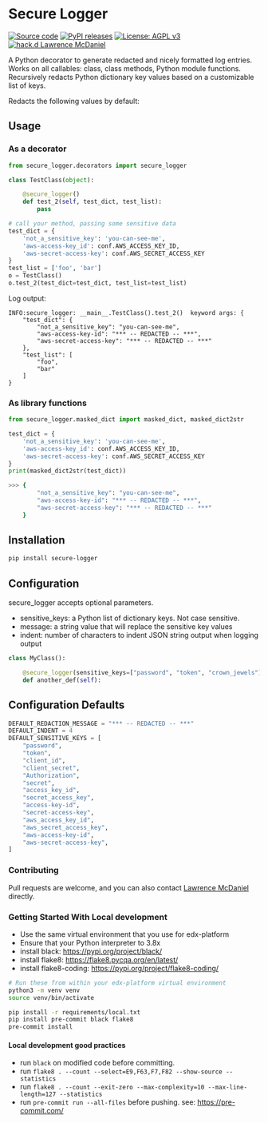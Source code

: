 # Secure Logger

[![Source code](https://img.shields.io/static/v1?logo=github&label=Git&style=flat-square&color=brightgreen&message=Source%20code)](https://github.com/lpm0073/secure-logger)
[![PyPI releases](https://img.shields.io/pypi/v/secure-logger?logo=python&logoColor=white)](https://pypi.org/project/secure-logger)
[![License: AGPL v3](https://img.shields.io/badge/License-AGPL_v3-blue.svg)](https://www.gnu.org/licenses/agpl-3.0)
[![hack.d Lawrence McDaniel](https://img.shields.io/badge/hack.d-Lawrence%20McDaniel-orange.svg)](https://lawrencemcdaniel.com)

A Python decorator to generate redacted and nicely formatted log entries. Works on all callables: class, class methods, Python module functions. Recursively redacts Python dictionary key values based on a customizable list of keys.

Redacts the following values by default:

## Usage

### As a decorator

```python
from secure_logger.decorators import secure_logger

class TestClass(object):

    @secure_logger()
    def test_2(self, test_dict, test_list):
        pass

# call your method, passing some sensitive data
test_dict = {
    'not_a_sensitive_key': 'you-can-see-me',
    'aws-access-key_id': conf.AWS_ACCESS_KEY_ID,
    'aws-secret-access-key': conf.AWS_SECRET_ACCESS_KEY
}
test_list = ['foo', 'bar']
o = TestClass()
o.test_2(test_dict=test_dict, test_list=test_list)
```

Log output:

```log
INFO:secure_logger: __main__.TestClass().test_2()  keyword args: {
    "test_dict": {
        "not_a_sensitive_key": "you-can-see-me",
        "aws-access-key-id": "*** -- REDACTED -- ***",
        "aws-secret-access-key": "*** -- REDACTED -- ***"
    },
    "test_list": [
        "foo",
        "bar"
    ]
}
```

### As library functions

```python
from secure_logger.masked_dict import masked_dict, masked_dict2str

test_dict = {
    'not_a_sensitive_key': 'you-can-see-me',
    'aws-access-key_id': conf.AWS_ACCESS_KEY_ID,
    'aws-secret-access-key': conf.AWS_SECRET_ACCESS_KEY
}
print(masked_dict2str(test_dict))
```

```bash
>>> {
        "not_a_sensitive_key": "you-can-see-me",
        "aws-access-key-id": "*** -- REDACTED -- ***",
        "aws-secret-access-key": "*** -- REDACTED -- ***"
    }
```

## Installation

```bash
pip install secure-logger
```

## Configuration

secure_logger accepts optional parameters.

- sensitive_keys: a Python list of dictionary keys. Not case sensitive.
- message: a string value that will replace the sensitive key values
- indent: number of characters to indent JSON string output when logging output

```python
class MyClass():

    @secure_logger(sensitive_keys=["password", "token", "crown_jewels"], message="***", indent=4)
    def another_def(self):
```

## Configuration Defaults

```python
DEFAULT_REDACTION_MESSAGE = "*** -- REDACTED -- ***"
DEFAULT_INDENT = 4
DEFAULT_SENSITIVE_KEYS = [
    "password",
    "token",
    "client_id",
    "client_secret",
    "Authorization",
    "secret",
    "access_key_id",
    "secret_access_key",
    "access-key-id",
    "secret-access-key",
    "aws_access_key_id",
    "aws_secret_access_key",
    "aws-access-key-id",
    "aws-secret-access-key",
]
```


### Contributing

Pull requests are welcome, and you can also contact [Lawrence McDaniel](https://lawrencemcdaniel.com/contact) directly.

### Getting Started With Local development

- Use the same virtual environment that you use for edx-platform
- Ensure that your Python interpreter to 3.8x
- install black: <https://pypi.org/project/black/>
- install flake8: <https://flake8.pycqa.org/en/latest/>
- install flake8-coding: <https://pypi.org/project/flake8-coding/>

```bash
# Run these from within your edx-platform virtual environment
python3 -m venv venv
source venv/bin/activate

pip install -r requirements/local.txt
pip install pre-commit black flake8
pre-commit install
```

#### Local development good practices

- run `black` on modified code before committing.
- run `flake8 . --count --select=E9,F63,F7,F82 --show-source --statistics`
- run `flake8 . --count --exit-zero --max-complexity=10 --max-line-length=127 --statistics`
- run `pre-commit run --all-files` before pushing. see: <https://pre-commit.com/>
